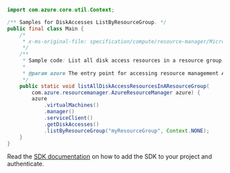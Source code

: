 ```java
import com.azure.core.util.Context;

/** Samples for DiskAccesses ListByResourceGroup. */
public final class Main {
    /*
     * x-ms-original-file: specification/compute/resource-manager/Microsoft.Compute/stable/2021-04-01/examples/ListDiskAccessesInAResourceGroup.json
     */
    /**
     * Sample code: List all disk access resources in a resource group.
     *
     * @param azure The entry point for accessing resource management APIs in Azure.
     */
    public static void listAllDiskAccessResourcesInAResourceGroup(
        com.azure.resourcemanager.AzureResourceManager azure) {
        azure
            .virtualMachines()
            .manager()
            .serviceClient()
            .getDiskAccesses()
            .listByResourceGroup("myResourceGroup", Context.NONE);
    }
}
```

Read the [SDK documentation](https://github.com/Azure/azure-sdk-for-java/blob/azure-resourcemanager_2.10.0/sdk/resourcemanager/azure-resourcemanager/README.md) on how to add the SDK to your project and authenticate.

